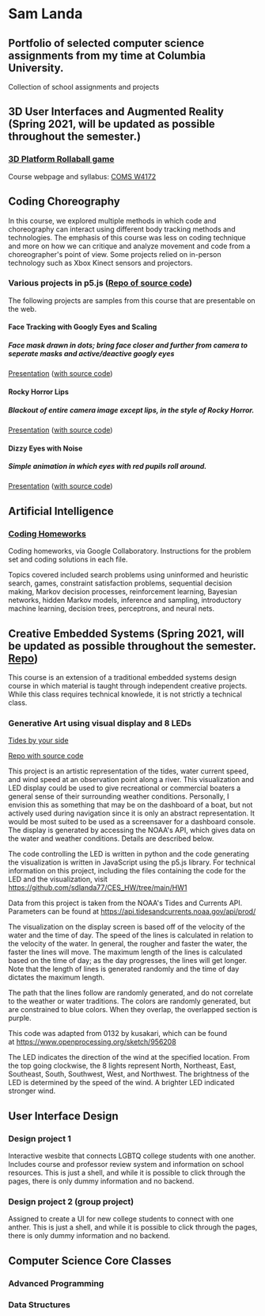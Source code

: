 # Sam Landa
## Portfolio of selected computer science assignments from my time at Columbia University.
Collection of school assignments and projects


## 3D User Interfaces and Augmented Reality (Spring 2021, will be updated as possible throughout the semester.)
### [3D Platform Rollaball game](https://github.com/sdlanda77/portfolio/tree/main/3D_UI_AR)
Course webpage and syllabus: [COMS W4172](http://www.cs.columbia.edu/~feiner/courses/csw4172/)

## Coding Choreography

In this course, we explored multiple methods in which code and choreography can interact using different body tracking methods and technologies. The emphasis of this course was less on coding technique and more on how we can critique and analyze movement and code from a choreographer's point of view. Some projects relied on in-person technology such as Xbox Kinect sensors and projectors.

### Various projects in p5.js ([Repo of source code](https://github.com/sdlanda77/portfolio/tree/main/CodingChoreography))

The following projects are samples from this course that are presentable on the web. 

#### Face Tracking with Googly Eyes and Scaling
##### Face mask drawn in dots; bring face closer and further from camera to seperate masks and active/deactive googly eyes
[Presentation](https://editor.p5js.org/sdlanda77/present/L98Y4ykd9)
([with source code](https://editor.p5js.org/sdlanda77/sketches/L98Y4ykd9))

#### Rocky Horror Lips
##### Blackout of entire camera image except lips, in the style of Rocky Horror.
[Presentation](https://editor.p5js.org/sdlanda77/Present/rIrLjrviX)
([with source code](https://editor.p5js.org/sdlanda77/sketches/rIrLjrviX))

#### Dizzy Eyes with Noise
##### Simple animation in which eyes with red pupils roll around.
[Presentation](https://editor.p5js.org/sdlanda77/present/J5MNy22Z0)
([with source code](https://editor.p5js.org/sdlanda77/sketches/J5MNy22Z0))



## Artificial Intelligence
### [Coding Homeworks](https://github.com/sdlanda77/portfolio/tree/main/ArtificialIntelligence)
Coding homeworks, via Google Collaboratory. Instructions for the problem set and coding solutions in each file. 

Topics covered included search problems using uninformed and heuristic search, games, constraint satisfaction problems, sequential decision making, Markov decision processes, reinforcement learning, Bayesian networks, hidden Markov models, inference and sampling, introductory machine learning, decision trees, perceptrons, and neural nets. 

## Creative Embedded Systems (Spring 2021, will be updated as possible throughout the semester. [Repo](https://github.com/sdlanda77/portfolio/tree/main/CreativeEmbeddedSystems))

This course is an extension of a traditional embedded systems design course in which material is taught through independent creative projects. While this class requires technical knowlede, it is not strictly a technical class. 

### Generative Art using visual display and 8 LEDs
[Tides by your side](https://www.youtube.com/watch?v=fOT8XYG0oEY)

[Repo with source code](https://github.com/sdlanda77/portfolio/tree/main/CreativeEmbeddedSystems/HW1%20copy)

This project is an artistic representation of the tides, water current speed, and wind speed at an observation point along a river. This visualization and LED display could be used to give recreational or commercial boaters a general sense of their surrounding weather conditions. Personally, I envision this as something that may be on the dashboard of a boat, but not actively used during navigation since it is only an abstract representation. It would be most suited to be used as a screensaver for a dashboard console. The display is generated by accessing the NOAA's API, which gives data on the water and weather conditions. Details are described below.

The code controlling the LED is written in python and the code generating the visualization is written in JavaScript using the p5.js library. For technical information on this project, including the files containing the code for the LED and the visualization, visit https://github.com/sdlanda77/CES_HW/tree/main/HW1

Data from this project is taken from the NOAA's Tides and Currents API. Parameters can be found at https://api.tidesandcurrents.noaa.gov/api/prod/

The visualization on the display screen is based off of the velocity of the water and the time of day. The speed of the lines is calculated in relation to the velocity of the water. In general, the rougher and faster the water, the faster the lines will move. The maximum length of the lines is calculated based on the time of day; as the day progresses, the lines will get longer. Note that the length of lines is generated randomly and the time of day dictates the maximum length.

The path that the lines follow are randomly generated, and do not correlate to the weather or water traditions. The colors are randomly generated, but are constrained to blue colors. When they overlap, the overlapped section is purple.

This code was adapted from 0132 by kusakari, which can be found at https://www.openprocessing.org/sketch/956208

The LED indicates the direction of the wind at the specified location. From the top going clockwise, the 8 lights represent North, Northeast, East, Southeast, South, Southwest, West, and Northwest. The brightness of the LED is determined by the speed of the wind. A brighter LED indicated stronger wind.

## User Interface Design
### Design project 1
Interactive wesbite that connects LGBTQ college students with one another. Includes course and professor review system and information on school resources. This is just a shell, and while it is possible to click through the pages, there is only dummy information and no backend.

### Design project 2 (group project)
Assigned to create a UI for new college students to connect with one anther. This is just a shell, and while it is possible to click through the pages, there is only dummy information and no backend.



## Computer Science Core Classes
### Advanced Programming
### Data Structures
